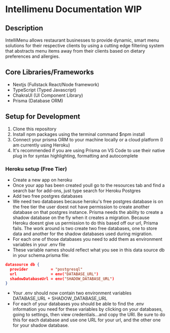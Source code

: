 # Intellimenu Documentation WIP

## Description

IntelliMenu allows restaurant businesses to provide dynamic, smart menu solutions for their respective clients by using a cutting edge filtering system that abstracts menu items away from their clients based on dietary preferences and allergies.

## Core Libraries/Frameworks

- Nextjs (Fullstack React/Node framework)
- TypeScript (Typed Javascript)
- ChakraUI (UI Component Library)
- Prisma (Database ORM)

## Setup for Development

1. Clone this repository
2. Install npm packages using the terminal command $npm install
3. Connect your prisma ORM to your machine locally or a cloud platform (I am currently using Heroku)
4. It's recommended if you are using Prisma on VS Code to use their native plug in for syntax highlighting, formatting and autocomplete

### Heroku setup (Free Tier)

- Create a new app on heroku
- Once your app has been created youll go to the resources tab and find a search bar for add-ons, just type search for Heroku Postgres
- Add two free postgres databases
- We need two databases because heroku's free postgres database is on the free tier the user doest not have permission to create another database on that postgres instance. Prisma needs the ability to create a shadow database on the fly when it creates a migration. Because Heroku doesnt give us permission to do this based off our url, Prisma fails. The work around is two create two free databases, one to store data and another for the shadow databases used during migration.
- For each one of those databases you need to add them as environment variables in your .env file
- These variable names should reflect what you see in this data source db in your schema.prisma file:

```json
datasource db {
  provider          = "postgresql"
  url               = env("DATABASE_URL")
  shadowDatabaseUrl = env("SHADOW_DATABASE_URL")
}
```

- Your .env should now contain two environment variables DATABASE_URL + SHADOW_DATABASE_URL
- For each of your databases you should be able to find the .env information you need for these variables by clicking on your databases, going to settings, then view credentials...and copy the URI. Be sure to do this for each database and use one URL for your url, and the other one for your shadow database.
